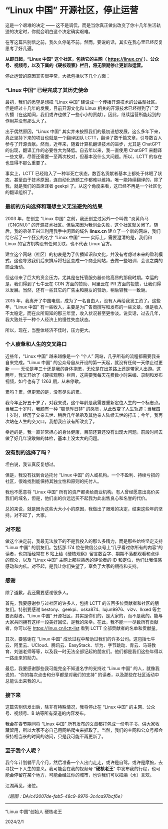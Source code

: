 “Linux 中国” 开源社区，停止运营
======

这是一个艰难的决定 —— 这不是调侃，而是当你真正做出改变了你十几年生活轨迹的决定时，你就会明白这个决定确实艰难。

在写这篇告别信之前，我久久停笔不前。然而，要说的话，其实在我心里已经反复思考了好几遍。

**从即日起，“Linux 中国” 这个社区，包括它的主网（ https://linux.cn/ ）、公众号、视频号，以及下属的《硬核观察》栏目，将无限期停止更新和运营。**

停止运营的原因其实很平常，大抵包括以下几个方面：

### “Linux 中国” 已经完成了其历史使命

最初，我们的愿望是想把 “Linux 中国” 建设成一个传播开源技术的公益型社区。但是经过十几年的发展，目前开源文化和 Linux 相关的开源技术已经得到了广泛传播（在这期间，我们或许也做了一些小小的贡献）。因此，继续运营所能起到的作用并没有那么大了。

出于偶然原因，“Linux 中国” 其实并未按照我们的最初设想发展，这么多年下来，真正坚持下来的项目也就是一个翻译团队 LCTT，翻译了数千篇文章，引导数百人参与了开源贡献。然而，近年来，随着计算机翻译技术的进步，尤其是 ChatGPT 的出现，翻译工作的必要性大为降低。自去年以来，我一直使用 ChatGPT 来翻译一些文章，尽管还需要一至两次校对，但基本没什么大问题。所以，LCTT 的存在也显得不那么重要了。

事实上，LCTT 已经陷入了一种半死亡状态，数百名贡献者基本上都处于休眠了状态，甚至由于技术原因，连自动化选题工作都难以维持。唯一能持续翻译的，除了我，就是我们的首席译者 geekpi 了。从这个角度来看，这已经不再是一个社区化的翻译组织了。

### 最初的方向选择和理想主义无法避免的结果

2003 年，在创立 “Linux 中国” 之前，我还创立过另外一个叫做 “炎黄角马（CNGNU）” 的开源技术社区。但后来因为我创业失败，这个社区就关闭了。随后，我的弟弟王兴江利用我手中闲置的域名 **linux.cn** 建立了一个新的网站，我们给它起了一个狂妄的名字 “Linux 中国” —— 实际上，需要澄清的是，我们和 Linux 的官方机构没有任何关联，也不代表 Linux 官方。

建立这个网站（社区）的初衷是为了传播知识和文化，并没有考虑过未来的盈利模式，这也导致我们后来排斥将社区变成一个商业网站，去做一些培训、会议之类的商业活动。

但这带来了巨大的资金压力，尤其是在托管服务器价格高昂的那段时期。幸运的是，我们得到了七牛云在 CDN 方面的赞助、阿里云在 PR 方面的投放，让我们得以发展。当然，还有一些其它的广告主和朋友的赞助，稍后容我一一致谢。

2015 年，我离开了中国电信，成为了一名自由人，没有人再给我发工资了。这些年，“Linux 中国” 有一些收入，主要是为广告商撰写和发布的一些文章，但是收入不太稳定。而在众所周知的那三年里，收入状况甚至更惨淡。说实话，过去几年，我大致处于一种个人经济上的慢性失血状态。

所以，现在，当整体经济不佳时，压力更大。

### 个人疲惫和人生的交叉路口

近些年，“Linux 中国” 越来越像是一个 “个人” 网站，几乎所有的流程都需要我亲自来完成。“Linux 中国” 的公众号自从开设的第一天起，就没有任何一天停止过更新 —— 无论是年三十还是我的身体抱恙，无论是在出差路上还是带家人出游。这两年，我又开始了《硬核观察》栏目，这需要我每天花费数小时采编、录制和发布视频，如今也有了 1263 期，从未停歇。

累吗？累，但更累的是，没有尽头的累。

我今年正好五十岁了，对我来说，这个年龄是我需要重新定位人生的一个标志点。当我三十岁时，我颇有一种 “顿觉昨日非” 的感觉，从此改变了人生轨迹；当我四十岁时，经历了父亲去世、稍后几年弟弟及其他亲人陆续去世的打击；今年，我再次站在人生的交叉口，我想我应该有所改变了。

幸运的是，我一直非常担心的身体健康，目前还算还没有出现大问题。前段时间去做了好几年没敢做的体检，基本上没太大的问题。

### 没有别的选择了吗？

坦白说，我认真反复想过。

但是，我没有找到合适托付 “Linux 中国” 的人或机构。一个不盈利、持续亏损的社区，很难找到能保持其独立性和原则的托付人。

我也不愿意将 “Linux 中国” 所有的资产都卖给商业机构。有人曾经愿意出高价买我们的域名，但是，他们出的价远远买不起我为此出售良心和名誉的代价。

总的来说，就是因为这些大大小小的原因，我做出了艰难的决定，结束这些年的坚持。对不起了，大家。

### 对不起

做这个决定前，我最无法放下的不是我投入的那么多精力，而是那些始终坚定支持 “Linux 中国” 的朋友们。包括那 174 位在微信公众号上“几乎看过你所有的内容”的读者，也包括经常在 B 站上给《硬核观察》留言数百字、期期不落都观看和点评的观众，以及 “Linux 中国” 主网上那些熟悉的评论者的 ID 和定位，他们让我倍感感动和内疚。对不起，是我让你们失望了，辜负了大家的期待和支持。

### 感谢

除了道歉，我还需要感谢很多人。

首先，我要感谢参与过社区的许多人，包括 LCTT 的五百多位贡献者和社区的朋友们。特别要感谢 bestony、geekpi、oska874、lujun9976、vizv、lkxed 等主要贡献者。“Linux 中国” 开源社区，其实是你们的，是大家的，而不是我的。能与大家共同拥有这样一段美好回忆，是我的荣幸。在此，我不能一一尽数所有贡献者，你可以在 https://linux.cn/lctt-list 看到 LCTT 全部贡献者的名单和贡献量。

其次，要感谢在 “Linux 中国” 成长过程中帮助过我们的许多公司。这包括七牛云、阿里云、UCloud、腾讯云、EasyStack、华为、字节跳动、青云、马哥教育、刘遄老师等等，以及我一时无法全部记起的朋友们。他们都是我们这些年得以一路走来的助力。

最后，我要感谢那些我可能完全不知道名字的支持过 “Linux 中国” 的人，就像我说的，“你的每次点击和分享都是对我们的支持” 的读者，以及那些在社区活动中总能认出来我的人。

### 接下来

这篇告别信发出后，除非有特殊情况，我将停止在 “Linux 中国” 的主网、公众号、视频号、B 站等所有渠道的内容发布。

我会在春节期间将 “Linux 中国” 所有发布的文章都打包成一份电子书，供大家收藏留用，所以大家不必自己用网络爬虫来抓取了。当然，我们的主网和公众号都会保持相当长的时间的访问，只是我可能不再更新了。

### 至于我个人呢？

我今年计划躺平几个月，然后准备一个人出门走走，或许是自驾，或许是摩旅，去寻找一下人生的意义。我可能会在我的视频号 “**硬核老王**” 中发布我的行程，也可能会停留在某个地方，可能会经过你的城市，也许我们可以把~~酒~~（水）言欢。

江湖再见，诸位。

*（题图：DA/c42007de-fab5-48c9-9976-3c4ca97bcf6e）*

---

“Linux 中国”创始人 硬核老王

2024/2/1
